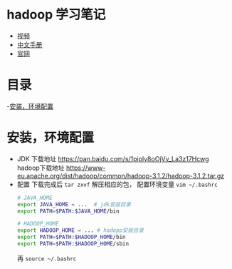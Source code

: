 # hadoop 学习笔记
* [视频](https://www.bilibili.com/video/av32081351/?p=19)
* [中文手册](http://hadoop.apache.org/docs/r1.0.4/cn/quickstart.html)
* [官网](https://hadoop.apache.org/docs/stable/hadoop-project-dist/hadoop-common/SingleCluster.html)    

# 目录
-[安装，环境配置](#安装，环境配置)    

# 安装，环境配置   
* JDK 下载地址  https://pan.baidu.com/s/1piply8oOjVv_La3z17Hcwg       
  hadoop下载地址 https://www-eu.apache.org/dist/hadoop/common/hadoop-3.1.2/hadoop-3.1.2.tar.gz  
* 配置 
  下载完成后 `tar zxvf` 解压相应的包，
  配置环境变量  `vim ~/.bashrc`
  ```bash
  # JAVA_HOME
  export JAVA_HOME = ...  # jdk安装目录
  export PATH=$PATH:$JAVA_HOME/bin
  
  # HADOOP_HOME
  export HADOOP_HOME = ... # hadopp安装目录
  export PATH=$PATH:$HADOOP_HOME/bin
  export PATH=$PATH:$HADOOP_HOME/sbin
  ```
  再 `source ~/.bashrc`
